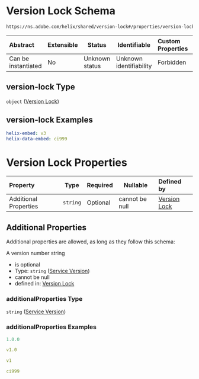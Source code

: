 # Version Lock Schema

```txt
https://ns.adobe.com/helix/shared/version-lock#/properties/version-lock
```




| Abstract            | Extensible | Status         | Identifiable            | Custom Properties | Additional Properties | Access Restrictions | Defined In                                                                  |
| :------------------ | ---------- | -------------- | ----------------------- | :---------------- | --------------------- | ------------------- | --------------------------------------------------------------------------- |
| Can be instantiated | No         | Unknown status | Unknown identifiability | Forbidden         | Allowed               | none                | [proxystrain.schema.json\*](proxystrain.schema.json "open original schema") |

## version-lock Type

`object` ([Version Lock](proxystrain-properties-version-lock.md))

## version-lock Examples

```yaml
helix-embed: v3
helix-data-embed: ci999

```

# Version Lock Properties

| Property              | Type     | Required | Nullable       | Defined by                                                                                                                  |
| :-------------------- | -------- | -------- | -------------- | :-------------------------------------------------------------------------------------------------------------------------- |
| Additional Properties | `string` | Optional | cannot be null | [Version Lock](version-lock-service-version.md "https&#x3A;//ns.adobe.com/helix/shared/version-lock#/additionalProperties") |

## Additional Properties

Additional properties are allowed, as long as they follow this schema:

A version number string


-   is optional
-   Type: `string` ([Service Version](version-lock-service-version.md))
-   cannot be null
-   defined in: [Version Lock](version-lock-service-version.md "https&#x3A;//ns.adobe.com/helix/shared/version-lock#/additionalProperties")

### additionalProperties Type

`string` ([Service Version](version-lock-service-version.md))

### additionalProperties Examples

```yaml
1.0.0

```

```yaml
v1.0

```

```yaml
v1

```

```yaml
ci999

```
